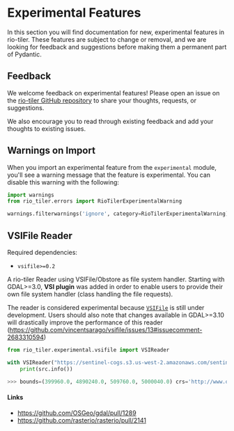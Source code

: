 # Experimental Features

In this section you will find documentation for new, experimental features in rio-tiler. These features are subject to change or removal, and we are looking for feedback and suggestions before making them a permanent part of Pydantic.


## Feedback

We welcome feedback on experimental features! Please open an issue on the [rio-tiler GitHub repository](https://github.com/cogeotiff/rio-tiler/issues/new/choose) to share your thoughts, requests, or suggestions.

We also encourage you to read through existing feedback and add your thoughts to existing issues.

## Warnings on Import

When you import an experimental feature from the `experimental` module, you'll see a warning message that the feature is experimental. You can disable this warning with the following:

```python
import warnings
from rio_tiler.errors import RioTilerExperimentalWarning

warnings.filterwarnings('ignore', category=RioTilerExperimentalWarning)
```

## VSIFile Reader

Required dependencies:
- `vsifile>=0.2`

A rio-tiler Reader using VSIFile/Obstore as file system handler. Starting with GDAL>=3.0, **VSI plugin** was added in order to enable users to provide their own file system handler (class handling the file requests).

The reader is considered experimental because [`VSIFile`](https://github.com/vincentsarago/vsifile) is still under development. Users should also note that changes available in GDAL>=3.10 will drastically improve the performance of this reader (https://github.com/vincentsarago/vsifile/issues/13#issuecomment-2683310594)

```python
from rio_tiler.experimental.vsifile import VSIReader

with VSIReader("https://sentinel-cogs.s3.us-west-2.amazonaws.com/sentinel-s2-l2a-cogs/15/T/VK/2023/10/S2B_15TVK_20231008_0_L2A/TCI.tif") as src:
    print(src.info())

>>> bounds=(399960.0, 4890240.0, 509760.0, 5000040.0) crs='http://www.opengis.net/def/crs/EPSG/0/32615' band_metadata=[('b1', {}), ('b2', {}), ('b3', {})] band_descriptions=[('b1', ''), ('b2', ''), ('b3', '')] dtype='uint8' nodata_type='Nodata' colorinterp=['red', 'green', 'blue'] scales=[1.0, 1.0, 1.0] offsets=[0.0, 0.0, 0.0] colormap=None driver='GTiff' count=3 width=10980 height=10980 overviews=[2, 4, 8, 16] nodata_value=0.0
```

#### Links

- https://github.com/OSGeo/gdal/pull/1289
- https://github.com/rasterio/rasterio/pull/2141

